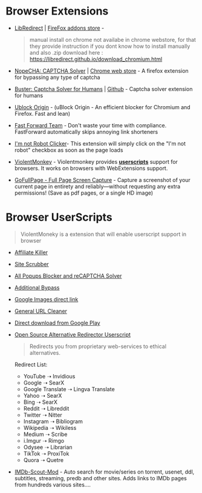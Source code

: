 # Browser Extensions

-   [LibRedirect](https://github.com/libredirect/browser_extension) | [FireFox addons store](https://addons.mozilla.org/en-US/firefox/addon/libredirect/) -
    > manual install on chrome not availabe in chrome webstore, for that they provide instruction if you dont know how to install manually and also .zip download here : https://libredirect.github.io/download_chromium.html
-   [NopeCHA: CAPTCHA Solver](https://addons.mozilla.org/en-US/firefox/addon/noptcha/?utm_source%3Daddons.mozilla.org%26utm_medium%3Dreferral%26utm_content%3Dsearch) | [Chrome web store](https://chrome.google.com/webstore/detail/nopecha-captcha-solver/dknlfmjaanfblgfdfebhijalfmhmjjjo) - A firefox extension for bypassing any type of captcha
-   [Buster: Captcha Solver for Humans](https://addons.mozilla.org/en-US/firefox/addon/buster-captcha-solver/) | [Github](https://github.com/dessant/buster) - Captcha solver extension for humans

-   [Ublock Origin](https://github.com/gorhill/uBlock) - (uBlock Origin - An efficient blocker for Chromium and Firefox. Fast and lean)

-   [Fast Forward Team](https://github.com/FastForwardTeam/FastForward) - Don't waste your time with compliance. FastForward automatically skips annoying link shorteners

-   [I'm not Robot Clicker](https://chrome.google.com/webstore/detail/im-not-robot-captcha-clic/ceipnlhmjohemhfpbjdgeigkababhmjc?hl=en)- This extension will simply click on the "I'm not robot" checkbox as soon as the page loads

-   [ViolentMonkey](https://github.com/violentmonkey/violentmonkey) - Violentmonkey provides **[userscripts](#browser-userscripts)** support for browsers. It works on browsers with WebExtensions support.

-   [GoFullPage - Full Page Screen Capture](https://chrome.google.com/webstore/detail/gofullpage-full-page-scre/fdpohaocaechififmbbbbbknoalclacl) - Capture a screenshot of your current page in entirety and reliably—without requesting any extra permissions!
    (Save as pdf pages, or a single HD image)

# Browser UserScripts

> ViolentMoneky is a extension that will enable userscript support in browser

-   [Affiliate Killer](https://greasyfork.org/en/scripts/456-affiliate-killer)
-   [Site Scrubber](https://github.com/PrimePlaya24/dl-site-scrubber)
-   [All Popups Blocker and reCAPTCHA Solver ](https://greasyfork.org/en/scripts/439683-all-popups-blocker-and-recaptcha-solver)
-   [Additional Bypass](https://greasyfork.org/en/scripts/443888-additional-bypass)
-   [Google Images direct link](https://greasyfork.org/en/scripts/3187-google-images-direct-link)
-   [General URL Cleaner](https://greasyfork.org/en/scripts/395298-general-url-cleaner)
-   [Direct download from Google Play](https://greasyfork.org/en/scripts/33005-direct-download-from-google-play)

-   [Open Source Alternative Redirector Userscript](https://greasyfork.org/en/scripts/437291-open-source-alternative-redirector)

    > Redirects you from proprietary web-services to ethical alternatives.

    Redirect List:

    -   YouTube ➝ Invidious
    -   Google ➝ SearX
    -   Google Translate ➝ Lingva Translate
    -   Yahoo ➝ SearX
    -   Bing ➝ SearX
    -   Reddit ➝ Libreddit
    -   Twitter ➝ Nitter
    -   Instagram ➝ Bibliogram
    -   Wikipedia ➝ Wikiless
    -   Medium ➝ Scribe
    -   i.Imgur ➝ Rimgo
    -   Odysee ➝ Librarian
    -   TikTok ➝ ProxiTok
    -   Quora ➝ Quetre

-   [IMDb-Scout-Mod](https://github.com/Purfview/IMDb-Scout-Mod) - Auto search for movie/series on torrent, usenet, ddl, subtitles, streaming, predb and other sites. Adds links to IMDb pages from hundreds various sites....
